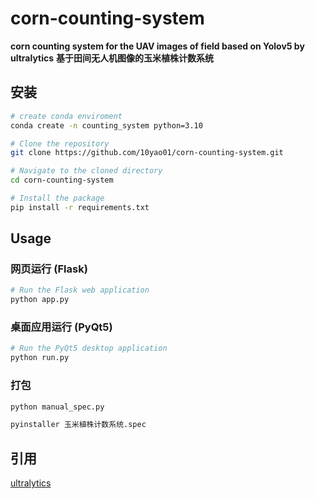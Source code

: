 # corn-counting-system
**corn counting system for the UAV images of field based on Yolov5 by ultralytics**
**基于田间无人机图像的玉米植株计数系统**

## 安装
```bash
# create conda enviroment
conda create -n counting_system python=3.10

# Clone the repository
git clone https://github.com/10yao01/corn-counting-system.git

# Navigate to the cloned directory
cd corn-counting-system

# Install the package
pip install -r requirements.txt
```

## Usage

### 网页运行 (Flask)
```bash
# Run the Flask web application
python app.py
```

### 桌面应用运行 (PyQt5)
```bash
# Run the PyQt5 desktop application
python run.py
```

### 打包

```bash
python manual_spec.py

pyinstaller 玉米植株计数系统.spec
```

## 引用
[ultralytics](https://github.com/ultralytics/ultralytics)
